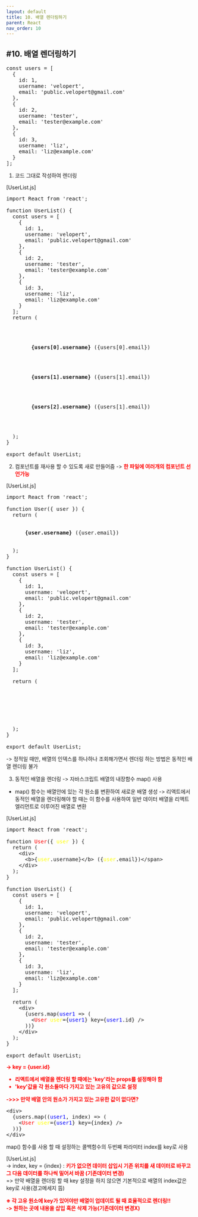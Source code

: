 ```yaml
---
layout: default
title: 10. 배열 렌더링하기
parent: React
nav_order: 10
---
```


## #10. 배열 렌더링하기
<pre>
const users = [
  {
    id: 1,
    username: 'velopert',
    email: 'public.velopert@gmail.com'
  },
  {
    id: 2,
    username: 'tester',
    email: 'tester@example.com'
  },
  {
    id: 3,
    username: 'liz',
    email: 'liz@example.com'
  }
];
</pre>

1. 코드 그대로 작성하여 렌더링

[UserList.js]
<pre>
import React from 'react';

function UserList() {
  const users = [
    {
      id: 1,
      username: 'velopert',
      email: 'public.velopert@gmail.com'
    },
    {
      id: 2,
      username: 'tester',
      email: 'tester@example.com'
    },
    {
      id: 3,
      username: 'liz',
      email: 'liz@example.com'
    }
  ];
  return (
    <div>
      <div>
        <b>{users[0].username}</b> <span>({users[0].email})</span>
      </div>
      <div>
        <b>{users[1].username}</b> <span>({users[1].email})</span>
      </div>
      <div>
        <b>{users[2].username}</b> <span>({users[1].email})</span>
      </div>
    </div>
  );
}

export default UserList;
</pre>

2. 컴포넌트를 재사용 할 수 있도록 새로 만들어줌 -> <b style="color:red;">한 파일에 여러개의 컴포넌트 선언가능</b>

[UserList.js]
<pre>
import React from 'react';

function User({ user }) {
  return (
    <div>
      <b>{user.username}</b> <span>({user.email})</span>
    </div>
  );
}

function UserList() {
  const users = [
    {
      id: 1,
      username: 'velopert',
      email: 'public.velopert@gmail.com'
    },
    {
      id: 2,
      username: 'tester',
      email: 'tester@example.com'
    },
    {
      id: 3,
      username: 'liz',
      email: 'liz@example.com'
    }
  ];

  return (
    <div>
      <User user={users[0]} />
      <User user={users[1]} />
      <User user={users[2]} />
    </div>
  );
}

export default UserList;
</pre>

-> 정적일 때만, 배열의 인덱스를 하나하나 조회해가면서 렌더링 하는 방법은 동적인 배열 렌더링 불가

3. 동적인 배열을 렌더링 -> 자바스크립트 배열의 내장함수 map() 사용
- map() 함수는 배열안에 있는 각 원소를 변환하여 새로운 배열 생성
-> 리액트에서 동적인 배열을 렌더링해야 할 때는 이 함수를 사용하여 일반 데이터 배열을 리액트 엘리먼트로 이루어진 배열로 변환

[UserList.js]
<pre>
import React from 'react';

function <span style="color:red;">User</span>({ <span style="color:yellow;">user</span> }) {
  return (
    &lt;div>
      &lt;b>{<span style="color:yellow;">user</span>.username}&lt;/b> <span>({<span style="color:yellow;">user</span>.email})&lt;/span>
    &lt;/div>
  );
}

function UserList() {
  const users = [
    {
      id: 1,
      username: 'velopert',
      email: 'public.velopert@gmail.com'
    },
    {
      id: 2,
      username: 'tester',
      email: 'tester@example.com'
    },
    {
      id: 3,
      username: 'liz',
      email: 'liz@example.com'
    }
  ];

  return (
    &lt;div>
      {users.map(<span style="color:blue;">user1</span> => (
        &lt;<span style="color:red;">User</span> <span style="color:yellow;">user</span>={<span style="color:blue;">user1</span>} key={<span style="color:blue;">user1</span>.id} />
      ))}
    &lt;/div>
  );
}

export default UserList;
</pre>

<b style="color:red;">-> key = {user.id} 
- 리액트에서 배열을 렌더링 할 때에는 'key'라는 props를 설정해야 함
- 'key'값을 각 원소들마다 가지고 있는 고유의 값으로 설정

->>> 만약 배열 안의 원소가 가지고 있는 고유한 값이 없다면?</b>

<pre>
&lt;div>
  {users.map((<span style="color:blue;">user1</span>, index) => (
    &lt;<span style="color:red;">User</span> <span style="color:yellow;">user</span>={<span style="color:blue;">user1</span>} key={index} />
  ))}
&lt;/div>
</pre>

map() 함수를 사용 할 때 설정하는 콜백함수의 두번째 파라미터 index를 key로 사용

[UserList.js]<br>
-> index, key = {index} : <b style="color:red;">키가 없으면 데이터 삽입시 기존 위치를 새 데이터로 바꾸고 그 다음 데이터를 하나씩 밀어서 바꿈 (기존데이터 변경)</b><br>
=> 만약 배열을 렌더링 할 때 key 설정을 하지 않으면 기본적으로 배열의 index값은 key로 사용(경고메세지 뜸)

<b style="color:red;">※ 각 고유 원소에 key가 있어야만 배열이 업데이트 될 때 효율적으로 렌더링!!<br>
-> 원하는 곳에 내용을 삽입 혹은 삭제 가능(기존데이터 변경X)</b>
